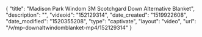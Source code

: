 {
    "title": "Madison Park Windom 3M Scotchgard Down Alternative Blanket",
    "description": "",
    "videoid": "152129314",
    "date_created": "1519922608",
    "date_modified": "1520355208",
    "type": "captivate",
    "layout": "video",
    "url": "\/v\/mp-downaltwindomblanket-mp4\/152129314"
}